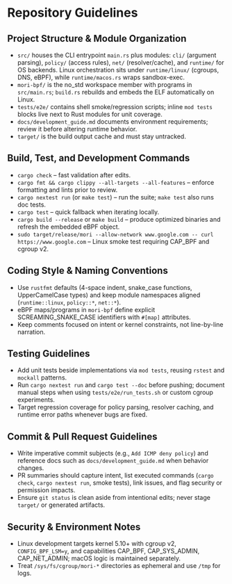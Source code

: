 # Repository Guidelines

## Project Structure & Module Organization
- `src/` houses the CLI entrypoint `main.rs` plus modules: `cli/` (argument parsing), `policy/` (access rules), `net/` (resolver/cache), and `runtime/` for OS backends. Linux orchestration sits under `runtime/linux/` (cgroups, DNS, eBPF), while `runtime/macos.rs` wraps sandbox-exec.
- `mori-bpf/` is the no_std workspace member with programs in `src/main.rs`; `build.rs` rebuilds and embeds the ELF automatically on Linux.
- `tests/e2e/` contains shell smoke/regression scripts; inline `mod tests` blocks live next to Rust modules for unit coverage.
- `docs/development_guide.md` documents environment requirements; review it before altering runtime behavior.
- `target/` is the build output cache and must stay untracked.

## Build, Test, and Development Commands
- `cargo check` – fast validation after edits.
- `cargo fmt && cargo clippy --all-targets --all-features` – enforce formatting and lints prior to review.
- `cargo nextest run` (or `make test`) – run the suite; `make test` also runs doc tests.
- `cargo test` – quick fallback when iterating locally.
- `cargo build --release` or `make build` – produce optimized binaries and refresh the embedded eBPF object.
- `sudo target/release/mori --allow-network www.google.com -- curl https://www.google.com` – Linux smoke test requiring CAP_BPF and cgroup v2.

## Coding Style & Naming Conventions
- Use `rustfmt` defaults (4-space indent, snake_case functions, UpperCamelCase types) and keep module namespaces aligned (`runtime::linux`, `policy::*`, `net::*`).
- eBPF maps/programs in `mori-bpf` define explicit SCREAMING_SNAKE_CASE identifiers with `#[map]` attributes.
- Keep comments focused on intent or kernel constraints, not line-by-line narration.

## Testing Guidelines
- Add unit tests beside implementations via `mod tests`, reusing `rstest` and `mockall` patterns.
- Run `cargo nextest run` and `cargo test --doc` before pushing; document manual steps when using `tests/e2e/run_tests.sh` or custom cgroup experiments.
- Target regression coverage for policy parsing, resolver caching, and runtime error paths whenever bugs are fixed.

## Commit & Pull Request Guidelines
- Write imperative commit subjects (e.g., `Add ICMP deny policy`) and reference docs such as `docs/development_guide.md` when behavior changes.
- PR summaries should capture intent, list executed commands (`cargo check`, `cargo nextest run`, smoke tests), link issues, and flag security or permission impacts.
- Ensure `git status` is clean aside from intentional edits; never stage `target/` or generated artifacts.

## Security & Environment Notes
- Linux development targets kernel 5.10+ with cgroup v2, `CONFIG_BPF_LSM=y`, and capabilities CAP_BPF, CAP_SYS_ADMIN, CAP_NET_ADMIN; macOS logic is maintained separately.
- Treat `/sys/fs/cgroup/mori-*` directories as ephemeral and use `/tmp` for logs.
